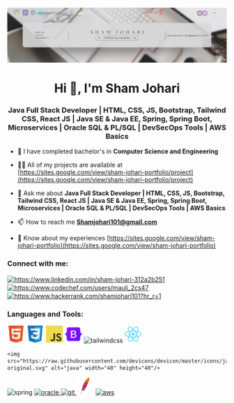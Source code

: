 ![MasterHead](https://github.com/ShamJohari20/ShamJohari20/blob/main/Full%20Stack%20Java%20By%20Sham%20Johari.png)

<h1 align="center">Hi 👋, I'm Sham Johari</h1>
<h3 align="center">Java Full Stack Developer | HTML, CSS, JS, Bootstrap, Tailwind CSS, React JS | Java SE & Java EE, Spring, Spring Boot, Microservices | Oracle SQL & PL/SQL | DevSecOps Tools | AWS Basics</h3>

- 🌱 I have completed bachelor's in **Computer Science and Engineering**

- 👨‍💻 All of my projects are available at [https://sites.google.com/view/sham-johari-portfolio/project](https://sites.google.com/view/sham-johari-portfolio/project)

- 💬 Ask me about **Java Full Stack Developer | HTML, CSS, JS, Bootstrap, Tailwind CSS, React JS | Java SE & Java EE, Spring, Spring Boot, Microservices | Oracle SQL & PL/SQL | DevSecOps Tools | AWS Basics**

- 📫 How to reach me **Shamjohari101@gmail.com**

- 📄 Know about my experiences [https://sites.google.com/view/sham-johari-portfolio](https://sites.google.com/view/sham-johari-portfolio)

<h3 align="left">Connect with me:</h3>
<p align="left">
<a href="https://www.linkedin.com/in/sham-johari-312a2b251" target="blank"><img align="center" src="https://raw.githubusercontent.com/rahuldkjain/github-profile-readme-generator/master/src/images/icons/Social/linked-in-alt.svg" alt="https://www.linkedin.com/in/sham-johari-312a2b251" height="30" width="40" /></a>
<!-- <a href="https://www.kaggle.com/shamjohari" target="blank"><img align="center" src="https://raw.githubusercontent.com/rahuldkjain/github-profile-readme-generator/master/src/images/icons/Social/kaggle.svg" alt="https://www.kaggle.com/shamjohari" height="30" width="40" /></a>
<a href="https://medium.com/@shamjohari101" target="blank"><img align="center" src="https://raw.githubusercontent.com/rahuldkjain/github-profile-readme-generator/master/src/images/icons/Social/medium.svg" alt="@shamjohari101" height="30" width="40" /></a> -->
<a href="https://www.codechef.com/users/mauli_2cs47" target="blank"><img align="center" src="https://cdn.jsdelivr.net/npm/simple-icons@3.1.0/icons/codechef.svg" alt="https://www.codechef.com/users/mauli_2cs47" height="30" width="40" /></a>
<a href="https://www.hackerrank.com/shamjohari101?hr_r=1" target="blank"><img align="center" src="https://raw.githubusercontent.com/rahuldkjain/github-profile-readme-generator/master/src/images/icons/Social/hackerrank.svg" alt="https://www.hackerrank.com/shamjohari101?hr_r=1" height="30" width="40" /></a>
<!-- <a href="https://www.hackerrank.com/shamjohari101?hr_r=1" target="blank"><img align="center" src="https://raw.githubusercontent.com/rahuldkjain/github-profile-readme-generator/master/src/images/icons/Social/hackerearth.svg" alt="https://www.hackerrank.com/shamjohari101?hr_r=1" height="30" width="40" /></a>
</p> -->
<h3 align="left">Languages and Tools:</h3>
<p align="left">
  <!-- Frontend -->
<!--   <a href="https://developer.mozilla.org/en-US/docs/Web/HTML" target="_blank" rel="noreferrer"> -->
    <img src="https://raw.githubusercontent.com/devicons/devicon/master/icons/html5/html5-original.svg" alt="html5" width="40" height="40"/>
  </a>
<!--   <a href="https://developer.mozilla.org/en-US/docs/Web/CSS" target="_blank" rel="noreferrer"> -->
    <img src="https://raw.githubusercontent.com/devicons/devicon/master/icons/css3/css3-original.svg" alt="css3" width="40" height="40"/>
  </a>
<!--   <a href="https://developer.mozilla.org/en-US/docs/Web/JavaScript" target="_blank" rel="noreferrer"> -->
    <img src="https://raw.githubusercontent.com/devicons/devicon/master/icons/javascript/javascript-original.svg" alt="javascript" width="40" height="40"/>
  </a>
<!--   <a href="https://getbootstrap.com" target="_blank" rel="noreferrer"> -->
    <img src="https://raw.githubusercontent.com/devicons/devicon/master/icons/bootstrap/bootstrap-original.svg" alt="bootstrap" width="40" height="40"/>
  </a>
<!--   <a href="https://tailwindcss.com/" target="_blank" rel="noreferrer"> -->
    <img src="https://www.vectorlogo.zone/logos/tailwindcss/tailwindcss-icon.svg" alt="tailwindcss" width="40" height="40"/>
  </a>
<!--   <a href="https://reactjs.org/" target="_blank" rel="noreferrer"> -->
    <img src="https://raw.githubusercontent.com/devicons/devicon/master/icons/react/react-original.svg" alt="react" width="40" height="40"/>
  </a>

  <!-- Backend -->
   <!-- <a href="https://www.java.com" target="_blank" rel="noreferrer">-->
    <img src="https://raw.githubusercontent.com/devicons/devicon/master/icons/java/java-original.svg" alt="java" width="40" height="40"/>
  </a>
<!--   <a href="https://spring.io/" target="_blank" rel="noreferrer"> -->
    <img src="https://www.vectorlogo.zone/logos/springio/springio-icon.svg" alt="spring" width="40" height="40"/>
  </a>

  <!-- Database -->
 <a href="https://www.oracle.com/database/" target="_blank" rel="noreferrer"> 
    <img src="https://www.vectorlogo.zone/logos/oracle/oracle-icon.svg" alt="oracle" width="40" height="40"/>
  </a>

  <!-- DevSecOps -->
  <a href="https://git-scm.com/" target="_blank" rel="noreferrer">
    <img src="https://www.vectorlogo.zone/logos/git-scm/git-scm-icon.svg" alt="git" width="40" height="40"/>
  </a>
<!--   <a href="https://maven.apache.org/" target="_blank" rel="noreferrer"> -->
    <img src="https://raw.githubusercontent.com/devicons/devicon/master/icons/apache/apache-original.svg" alt="maven" width="40" height="40"/>
  </a>

  <!-- Cloud -->
  <a href="https://aws.amazon.com/" target="_blank" rel="noreferrer">
    <img src="https://www.vectorlogo.zone/logos/amazon_aws/amazon_aws-icon.svg" alt="aws" width="40" height="40"/>
  </a>
</p>
